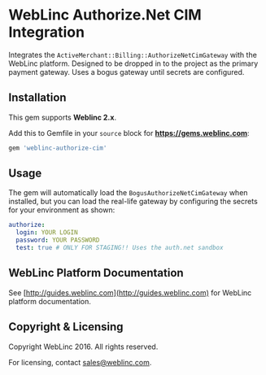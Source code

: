 # WebLinc Authorize.Net CIM Integration

Integrates the `ActiveMerchant::Billing::AuthorizeNetCimGateway` with
the WebLinc platform. Designed to be dropped in to the project as the
primary payment gateway. Uses a bogus gateway until secrets are
configured.

## Installation

This gem supports **Weblinc 2.x**.

Add this to Gemfile in your `source` block for
**https://gems.weblinc.com**:

```ruby
gem 'weblinc-authorize-cim'
```

## Usage

The gem will automatically load the `BogusAuthorizeNetCimGateway` when
installed, but you can load the real-life gateway by configuring the
secrets for your environment as shown:

```yaml
authorize:
  login: YOUR LOGIN
  password: YOUR PASSWORD
  test: true # ONLY FOR STAGING!! Uses the auth.net sandbox
```

## WebLinc Platform Documentation

See [http://guides.weblinc.com](http://guides.weblinc.com) for WebLinc platform documentation.

## Copyright & Licensing

Copyright WebLinc 2016. All rights reserved.

For licensing, contact sales@weblinc.com.
